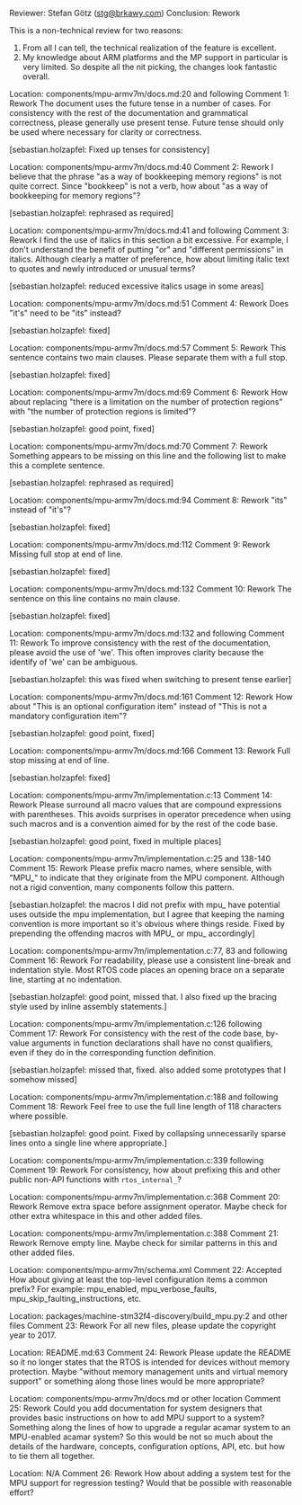 Reviewer: Stefan Götz (stg@brkawy.com)
Conclusion: Rework

This is a non-technical review for two reasons:
1. From all I can tell, the technical realization of the feature is excellent.
2. My knowledge about ARM platforms and the MP support in particular is very limited.
So despite all the nit picking, the changes look fantastic overall.

Location: components/mpu-armv7m/docs.md:20 and following
Comment 1: Rework
The document uses the future tense in a number of cases.
For consistency with the rest of the documentation and grammatical correctness, please generally use present tense.
Future tense should only be used where necessary for clarity or correctness.

[sebastian.holzapfel: Fixed up tenses for consistency]

Location: components/mpu-armv7m/docs.md:40
Comment 2: Rework
I believe that the phrase "as a way of bookkeeping memory regions" is not quite correct.
Since "bookkeep" is not a verb, how about "as a way of bookkeeping for memory regions"?

[sebastian.holzapfel: rephrased as required]

Location: components/mpu-armv7m/docs.md:41 and following
Comment 3: Rework
I find the use of italics in this section a bit excessive.
For example, I don't understand the benefit of putting "or" and "different permissions" in italics.
Although clearly a matter of preference, how about limiting italic text to quotes and newly introduced or unusual terms?

[sebastian.holzapfel: reduced excessive italics usage in some areas]

Location: components/mpu-armv7m/docs.md:51
Comment 4: Rework
Does "it's" need to be "its" instead?

[sebastian.holzapfel: fixed]

Location: components/mpu-armv7m/docs.md:57
Comment 5: Rework
This sentence contains two main clauses.
Please separate them with a full stop.

[sebastian.holzapfel: fixed]

Location: components/mpu-armv7m/docs.md:69
Comment 6: Rework
How about replacing "there is a limitation on the number of protection regions" with "the number of protection regions is limited"?

[sebastian.holzapfel: good point, fixed]

Location: components/mpu-armv7m/docs.md:70
Comment 7: Rework
Something appears to be missing on this line and the following list to make this a complete sentence.

[sebastian.holzapfel: rephrased as required]

Location: components/mpu-armv7m/docs.md:94
Comment 8: Rework
"its" instead of "it's"?

[sebastian.holzapfel: fixed]

Location: components/mpu-armv7m/docs.md:112
Comment 9: Rework
Missing full stop at end of line.

[sebastian.holzapfel: fixed]

Location: components/mpu-armv7m/docs.md:132
Comment 10: Rework
The sentence on this line contains no main clause.

[sebastian.holzapfel: fixed]

Location: components/mpu-armv7m/docs.md:132 and following
Comment 11: Rework
To improve consistency with the rest of the documentation, please avoid the use of 'we'.
This often improves clarity because the identify of 'we' can be ambiguous.

[sebastian.holzapfel: this was fixed when switching to present tense earlier]

Location: components/mpu-armv7m/docs.md:161
Comment 12: Rework
How about "This is an optional configuration item" instead of "This is not a mandatory configuration item"?

[sebastian.holzapfel: good point, fixed]

Location: components/mpu-armv7m/docs.md:166
Comment 13: Rework
Full stop missing at end of line.

[sebastian.holzapfel: fixed]

Location: components/mpu-armv7m/implementation.c:13
Comment 14: Rework
Please surround all macro values that are compound expressions with parentheses.
This avoids surprises in operator precedence when using such macros and is a convention aimed for by the rest of the code base.

[sebastian.holzapfel: good point, fixed in multiple places]

Location: components/mpu-armv7m/implementation.c:25 and 138-140
Comment 15: Rework
Please prefix macro names, where sensible, with "MPU_" to indicate that they originate from the MPU component.
Although not a rigid convention, many components follow this pattern.

[sebastian.holzapfel: the macros I did not prefix with mpu_ have potential uses outside the mpu implementation, but I agree that keeping the naming convention is more important so it's obvious where things reside.
Fixed by prepending the offending macros with MPU_ or mpu_ accordingly]

Location: components/mpu-armv7m/implementation.c:77, 83 and following
Comment 16: Rework
For readability, please use a consistent line-break and indentation style.
Most RTOS code places an opening brace on a separate line, starting at no indentation.

[sebastian.holzapfel: good point, missed that.
I also fixed up the bracing style used by inline assembly statements.]

Location: components/mpu-armv7m/implementation.c:126 following
Comment 17: Rework
For consistency with the rest of the code base, by-value arguments in function declarations shall have no const qualifiers, even if they do in the corresponding function definition.

[sebastian.holzapfel: missed that, fixed.
also added some prototypes that I somehow missed]

Location: components/mpu-armv7m/implementation.c:188 and following
Comment 18: Rework
Feel free to use the full line length of 118 characters where possible.

[sebastian.holzapfel: good point.
Fixed by collapsing unnecessarily sparse lines onto a single line where appropriate.]

Location: components/mpu-armv7m/implementation.c:339 following
Comment 19: Rework
For consistency, how about prefixing this and other public non-API functions with `rtos_internal_`?

Location: components/mpu-armv7m/implementation.c:368
Comment 20: Rework
Remove extra space before assignment operator.
Maybe check for other extra whitespace in this and other added files.

Location: components/mpu-armv7m/implementation.c:388
Comment 21: Rework
Remove empty line.
Maybe check for similar patterns in this and other added files.

Location: components/mpu-armv7m/schema.xml
Comment 22: Accepted
How about giving at least the top-level configuration items a common prefix?
For example: mpu_enabled, mpu_verbose_faults, mpu_skip_faulting_instructions, etc.

Location: packages/machine-stm32f4-discovery/build_mpu.py:2 and other files
Comment 23: Rework
For all new files, please update the copyright year to 2017.

Location: README.md:63
Comment 24: Rework
Please update the README so it no longer states that the RTOS is intended for devices without memory protection.
Maybe "without memory management units and virtual memory support" or something along those lines would be more appropriate?

Location: components/mpu-armv7m/docs.md or other location
Comment 25: Rework
Could you add documentation for system designers that provides basic instructions on how to add MPU support to a system?
Something along the lines of how to upgrade a regular acamar system to an MPU-enabled acamar system?
So this would be not so much about the details of the hardware, concepts, configuration options, API, etc. but how to tie them all together.

Location: N/A
Comment 26: Rework
How about adding a system test for the MPU support for regression testing?
Would that be possible with reasonable effort?
